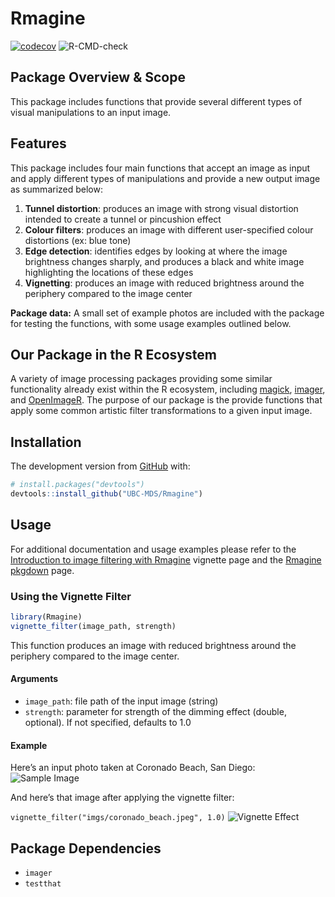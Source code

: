 
# Rmagine

[![codecov](https://codecov.io/gh/UBC-MDS/Rmagine/branch/master/graph/badge.svg)](https://codecov.io/gh/UBC-MDS/Rmagine)
![R-CMD-check](https://github.com/UBC-MDS/Rmagine/workflows/R-CMD-check/badge.svg)

## Package Overview & Scope

This package includes functions that provide several different types of
visual manipulations to an input image.

## Features

This package includes four main functions that accept an image as input
and apply different types of manipulations and provide a new output
image as summarized below:

1.  **Tunnel distortion**: produces an image with strong visual
    distortion intended to create a tunnel or pincushion effect
2.  **Colour filters**: produces an image with different user-specified
    colour distortions (ex: blue tone)
3.  **Edge detection**: identifies edges by looking at where the image
    brightness changes sharply, and produces a black and white image
    highlighting the locations of these edges
4.  **Vignetting**: produces an image with reduced brightness around the
    periphery compared to the image center

**Package data:** A small set of example photos are included with the
package for testing the functions, with some usage examples outlined
below.

## Our Package in the R Ecosystem

A variety of image processing packages providing some similar
functionality already exist within the R ecosystem, including
[magick](https://github.com/ropensci/magick),
[imager](https://github.com/dahtah/imager), and
[OpenImageR](https://github.com/mlampros/OpenImageR). The purpose of our
package is the provide functions that apply some common artistic filter
transformations to a given input image.

## Installation

The development version from [GitHub](https://github.com/) with:

``` r
# install.packages("devtools")
devtools::install_github("UBC-MDS/Rmagine")
```

## Usage

For additional documentation and usage examples please refer to the
[Introduction to image filtering with
Rmagine](https://ubc-mds.github.io/Rmagine/articles/Rmagine-vignette.html)
vignette page and the [Rmagine pkgdown](https://ubc-mds.github.io/Rmagine/) page.

### Using the Vignette Filter

``` r
library(Rmagine)
vignette_filter(image_path, strength)
```

This function produces an image with reduced brightness around the
periphery compared to the image center.

#### Arguments

  - `image_path`: file path of the input image (string)
  - `strength`: parameter for strength of the dimming effect (double,
    optional). If not specified, defaults to 1.0

#### Example

Here’s an input photo taken at Coronado Beach, San Diego: ![Sample
Image](vignettes/imgs/coronado_beach.jpeg)

And here’s that image after applying the vignette filter:

`vignette_filter("imgs/coronado_beach.jpeg", 1.0)` ![Vignette
Effect](vignettes/imgs/vignette.jpeg)

## Package Dependencies

  - `imager`
  - `testthat`

